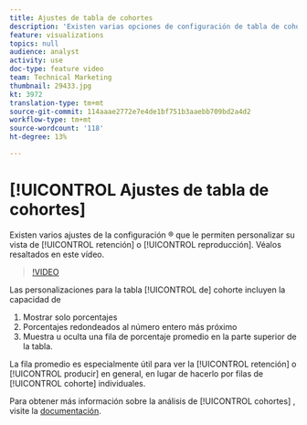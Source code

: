 ```yaml
---
title: Ajustes de tabla de cohortes
description: 'Existen varias opciones de configuración de tabla de cohorte que permiten personalizar la vista de retención o de reproducción. Véalos resaltados en este vídeo. '
feature: visualizations
topics: null
audience: analyst
activity: use
doc-type: feature video
team: Technical Marketing
thumbnail: 29433.jpg
kt: 3972
translation-type: tm+mt
source-git-commit: 114aaae2772e7e4de1bf751b3aaebb709bd2a4d2
workflow-type: tm+mt
source-wordcount: '118'
ht-degree: 13%

---
```



# [!UICONTROL Ajustes de tabla de cohortes]

Existen varios ajustes de la configuración ® que le permiten personalizar su vista de [!UICONTROL retención] o [!UICONTROL reproducción]. Véalos resaltados en este vídeo.

>[!VIDEO](https://video.tv.adobe.com/v/29433/?quality=12)

Las personalizaciones para la tabla [!UICONTROL de] cohorte incluyen la capacidad de

1. Mostrar solo porcentajes
1. Porcentajes redondeados al número entero más próximo
1. Muestra u oculta una fila de porcentaje promedio en la parte superior de la tabla.

La fila promedio es especialmente útil para ver la [!UICONTROL retención] o [!UICONTROL producir] en general, en lugar de hacerlo por filas de [!UICONTROL cohorte] individuales.

Para obtener más información sobre la análisis de [!UICONTROL cohortes] , visite la [documentación](https://docs.adobe.com/help/es-ES/analytics/analyze/analysis-workspace/visualizations/cohort-table/t-cohort.html).
